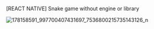 [REACT NATIVE] Snake game without engine or library

![178158591_997700407431697_7536800215735143126_n](https://user-images.githubusercontent.com/79790753/116802829-68d55480-ab40-11eb-9110-a6a920252dae.jpg)
